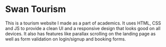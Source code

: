 # Swan Tourism
This is a tourism website I made as a part of academics. It uses HTML, CSS and JS to provide a clean UI and a responsive design that looks good on all devices. It also has features like parallax scrolling on the landing page as well as form validation on login/signup and booking forms.
